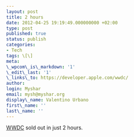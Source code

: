 ```yaml
---
layout: post
title: 2 hours
date: 2012-04-25 19:19:49.000000000 +02:00
type: post
published: true
status: publish
categories:
- Tech
tags: \[\]
meta:
\_wpcom\_is\_markdown: '1'
\_edit\_last: '1'
\_links\_to: https://developer.apple.com/wwdc/
author:
login: Myshar
email: mysh@myshar.org
display\_name: Valentino Urbano
first\_name: ''
last\_name: ''
---
```


[WWDC][0] sold out in just 2 hours.


[0]: https://developer.apple.com/wwdc/